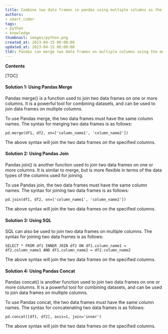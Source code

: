 ```yaml
---
title: Combine two data frames in pandas using multiple columns as the joining keys
authors:
- smart_coder
tags:
- python
- knowledge
thumbnail: images/python.png
created_at: 2023-04-15 00:00:00
updated_at: 2023-04-15 00:00:00
tldr: Pandas can merge two data frames on multiple columns using the merge() function with the specified columns as the keys argument.
---
```


**Contents**

[TOC]

#### Solution 1: Using Pandas Merge

Pandas merge() is a function used to join two data frames on one or more columns. It is a powerful tool for combining datasets, and can be used to join data frames on multiple columns.

To use Pandas merge, the two data frames must have the same column names. The syntax for merging two data frames is as follows:

`pd.merge(df1, df2, on=['column_name1', 'column_name2'])`

The above syntax will join the two data frames on the specified columns.

#### Solution 2: Using Pandas Join

Pandas join() is another function used to join two data frames on one or more columns. It is similar to merge, but is more flexible in terms of the data types of the columns used for joining.

To use Pandas join, the two data frames must have the same column names. The syntax for joining two data frames is as follows:

`pd.join(df1, df2, on=['column_name1', 'column_name2'])`

The above syntax will join the two data frames on the specified columns.

#### Solution 3: Using SQL

SQL can also be used to join two data frames on multiple columns. The syntax for joining two data frames is as follows:

`SELECT * FROM df1 INNER JOIN df2 ON df1.column_name1 = df2.column_name1 AND df1.column_name2 = df2.column_name2`

The above syntax will join the two data frames on the specified columns.

#### Solution 4: Using Pandas Concat

Pandas concat() is another function used to join two data frames on one or more columns. It is a powerful tool for combining datasets, and can be used to join data frames on multiple columns.

To use Pandas concat, the two data frames must have the same column names. The syntax for concatenating two data frames is as follows:

`pd.concat([df1, df2], axis=1, join='inner')`

The above syntax will join the two data frames on the specified columns.
